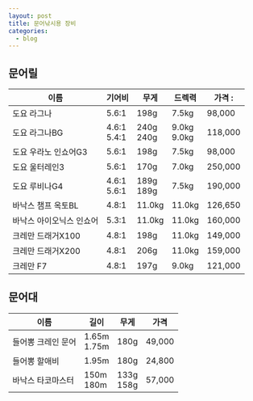 ```yaml
---
layout: post
title: 문어낚시용 장비
categories:
  - blog
---
```


## 문어릴

| 이름                     | 기어비         | 무게         | 드렉력         | 가격 :  |
| ------------------------ | -------------- | ------------ | -------------- | ------- |
| 도요 라그나              | 5.6:1          | 198g         | 7.5kg          | 98,000  |
| 도요 라그나BG            | 4.6:1<br>5.4:1 | 240g<br>240g | 9.0kg<br>9.0kg | 118,000 |
| 도요 우라노 인쇼어G3     | 5.6:1          | 198g         | 7.5kg          | 98,000  |
| 도요 울터레인3           | 5.6:1          | 170g         | 7.0kg          | 250,000 |
| 도요 루비나G4            | 4.6:1<br>5.6:1 | 189g<br>189g | 7.5kg          | 190,000 |
| 바낙스 챔프 옥토BL       | 4.8:1          | 11.0kg       | 11.0kg         | 126,650 |
| 바낙스 아이오닉스 인쇼어 | 5.3:1          | 11.0kg       | 11.0kg         | 160,000 |
| 크레만 드래거X100        | 4.8:1          | 198g         | 11.0kg         | 149,000 |
| 크레만 드래거X200        | 4.8:1          | 206g         | 11.0kg         | 159,000 |
| 크레만 F7                | 4.8:1          | 197g         | 9.0kg          | 121,000 |

## 문어대

| 이름               | 길이           | 무게         | 가격   |
| ------------------ | -------------- | ------------ | ------ |
| 들어뽕 크레인 문어 | 1.65m<br>1.75m | 180g         | 49,000 |
| 들어뽕 할애비      | 1.95m          | 180g         | 24,800 |
| 바낙스 타코마스터  | 150m<br>180m   | 133g<br>158g | 57,000 |
